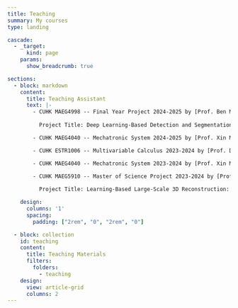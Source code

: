 ```yaml
---
title: Teaching
summary: My courses
type: landing

cascade:
  - _target:
      kind: page
    params:
      show_breadcrumb: true

sections:
  - block: markdown
    content:
      title: Teaching Assistant
      text: |-
        - CUHK MAEG4998 -- Final Year Project 2024-2025 by [Prof. Ben M. Chen](https://www.mae.cuhk.edu.hk/en-gb/people/academic-staff/prof-ben-m-chen)
          
          Project Title: Deep Learning-Based Detection and Segmentation of Building Façade Defects and Components: From Dataset Establishment to Drone Experiments

        - CUHK MAEG4040 -- Mechatronic System 2024-2025 by [Prof. Xin Ma](https://www.mae.cuhk.edu.hk/en-gb/people/academic-staff/prof-xin-ma)

        - CUHK ESTR1006 -- Multivariable Calculus 2023-2024 by [Prof. Dongkun Han](https://www.mae.cuhk.edu.hk/en-gb/people/academic-staff/prof-dongkun-han)

        - CUHK MAEG4040 -- Mechatronic System 2023-2024 by [Prof. Xin Ma](https://www.mae.cuhk.edu.hk/en-gb/people/academic-staff/prof-xin-ma)

        - CUHK MAEG5910 -- Master of Science Project 2023-2024 by [Prof. Ben M. Chen](https://www.mae.cuhk.edu.hk/en-gb/people/academic-staff/prof-ben-m-chen)
          
          Project Title: Learning-Based Large-Scale 3D Reconstruction: A Comparison between Multi-View Stereo and Neural Radiance Field

    design:
      columns: '1'
      spacing:
        padding: ["2rem", "0", "2rem", "0"]

  - block: collection
    id: teaching
    content:
      title: Teaching Materials
      filters:
        folders:
          - teaching
    design:
      view: article-grid
      columns: 2
---
```

